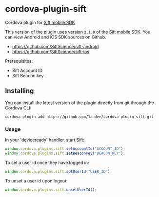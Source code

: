 # cordova-plugin-sift

Cordova plugin for [Sift mobile SDK](https://sift.com/developers/docs/curl/mobile-sdk/overview)

This version of the plugin uses version `2.1.0` of the Sift mobile SDK.
You can view Android and iOS SDK sources on Github.

- https://github.com/SiftScience/sift-android
- https://github.com/SiftScience/sift-ios

Prerequisites:
- Sift Account ID
- Sift Beacon key

## Installing

You can install the latest version of the plugin directly from git through the Cordova CLI:
```bash
cordova plugin add https://github.com/1andee/cordova-plugin-sift.git
```

### Usage

In your 'deviceready' handler, start Sift:
```javascript
window.cordova.plugins.sift.setAccountId("ACCOUNT_ID");
window.cordova.plugins.sift.setBeaconKey("BEACON_KEY");
```

To set a user id once they have logged in:
```javascript
window.cordova.plugins.sift.setUserId("USER_ID");
```

To unset a user id upon logout:
```javascript
window.cordova.plugins.sift.unsetUserId();
```